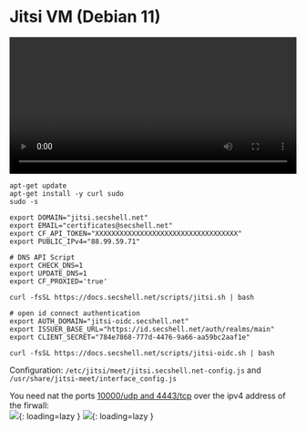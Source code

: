 # Jitsi VM (Debian 11)

<video width="100%" height="240" controls>
  <source src="../../video/services/debian11_vm.mp4" type="video/mp4">
</video>

```shell
apt-get update
apt-get install -y curl sudo
sudo -s

export DOMAIN="jitsi.secshell.net"
export EMAIL="certificates@secshell.net"
export CF_API_TOKEN="XXXXXXXXXXXXXXXXXXXXXXXXXXXXXXXXXXX"
export PUBLIC_IPv4="88.99.59.71"

# DNS API Script
export CHECK_DNS=1
export UPDATE_DNS=1
export CF_PROXIED='true'

curl -fsSL https://docs.secshell.net/scripts/jitsi.sh | bash

# open id connect authentication
export AUTH_DOMAIN="jitsi-oidc.secshell.net"
export ISSUER_BASE_URL="https://id.secshell.net/auth/realms/main"
export CLIENT_SECRET="784e7868-777d-4476-9a66-aa59bc2aaf1e"

curl -fsSL https://docs.secshell.net/scripts/jitsi-oidc.sh | bash
```

Configuration: `/etc/jitsi/meet/jitsi.secshell.net-config.js` and `/usr/share/jitsi-meet/interface_config.js` 

You need nat the ports [10000/udp and 4443/tcp](https://jitsi.github.io/handbook/docs/devops-guide/devops-guide-docker#external-ports) over the ipv4 address of the firwall:  
![](../img/services/jitsi_opnsense_nat.png?raw=true){: loading=lazy }
![](../img/services/jitsi_opnsense_wan.png?raw=true){: loading=lazy }
